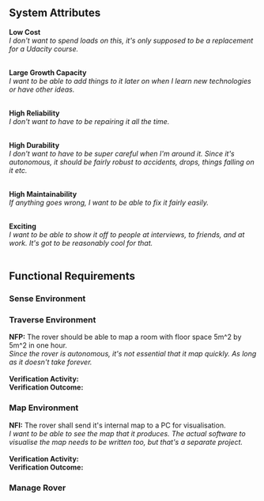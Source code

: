 ## System Attributes
<b>Low Cost</b><br>
<i>I don't want to spend loads on this, it's only supposed to be a replacement for a Udacity course.</i><br><br>

<b>Large Growth Capacity</b><br>
<i>I want to be able to add things to it later on when I learn new technologies or have other ideas.</i><br><br>

<b>High Reliability</b><br>
<i>I don't want to have to be repairing it all the time.</i><br><br>

<b>High Durability</b><br>
<i>I don't want to have to be super careful when I'm around it. Since it's autonomous, it should be fairly robust to accidents, drops, things falling on it etc.</i><br><br>

<b>High Maintainability</b><br>
<i>If anything goes wrong, I want to be able to fix it fairly easily.</i><br><br>

<b>Exciting</b><br>
<i>I want to be able to show it off to people at interviews, to friends, and at work. It's got to be reasonably cool for that.</i><br><br>

## Functional Requirements
### Sense Environment
### Traverse Environment
<b>NFP:</b> The rover should be able to map a room with floor space 5m^2 by 5m^2 in one hour.<br>
<i>Since the rover is autonomous, it's not essential that it map quickly. As long as it doesn't take forever.</i><br><br>
<b>Verification Activity:</b><br>
<b>Verification Outcome:</b>

### Map Environment
<b>NFI:</b> The rover shall send it's internal map to a PC for visualisation.<br>
<i>I want to be able to see the map that it produces. The actual software to visualise the map needs to be written too, but that's a separate project.</i><br><br>
<b>Verification Activity:</b><br>
<b>Verification Outcome:</b>

### Manage Rover

